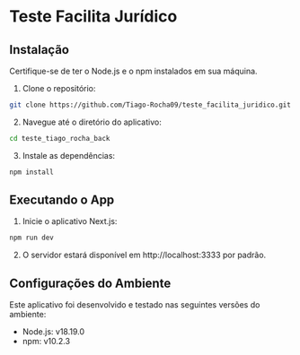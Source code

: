 # Teste Facilita Jurídico

## Instalação

Certifique-se de ter o Node.js e o npm instalados em sua máquina.

1. Clone o repositório:

```bash
git clone https://github.com/Tiago-Rocha09/teste_facilita_juridico.git teste_tiago_rocha_back
```

2. Navegue até o diretório do aplicativo:

```bash
cd teste_tiago_rocha_back
```

3. Instale as dependências:

```bash
npm install
```

## Executando o App

1. Inicie o aplicativo Next.js:

```bash
npm run dev
```

2. O servidor estará disponível em http://localhost:3333 por padrão.

## Configurações do Ambiente

Este aplicativo foi desenvolvido e testado nas seguintes versões do ambiente:

- Node.js: v18.19.0
- npm: v10.2.3
